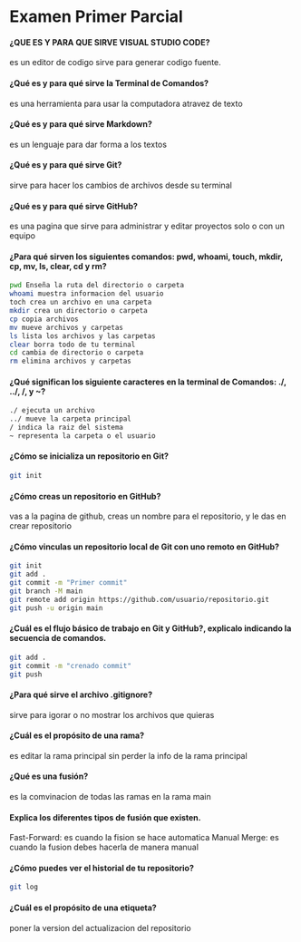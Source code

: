 # Examen Primer Parcial
#### ¿QUE ES Y PARA QUE SIRVE VISUAL STUDIO CODE?
es un editor de codigo sirve para generar codigo fuente.
#### ¿Qué es y para qué sirve la Terminal de Comandos?
es una herramienta para usar la computadora atravez de texto
#### ¿Qué es y para qué sirve Markdown?
es un lenguaje para dar forma a los textos
#### ¿Qué es y para qué sirve Git?
sirve para hacer los cambios de archivos desde su terminal
#### ¿Qué es y para qué sirve GitHub?
es una pagina que sirve para administrar y editar proyectos solo o con un equipo
#### ¿Para qué sirven los siguientes comandos: pwd, whoami, touch, mkdir, cp, mv, ls, clear, cd y rm?
```bash
pwd Enseña la ruta del directorio o carpeta
whoami muestra informacion del usuario
toch crea un archivo en una carpeta
mkdir crea un directorio o carpeta
cp copia archivos
mv mueve archivos y carpetas
ls lista los archivos y las carpetas
clear borra todo de tu terminal
cd cambia de directorio o carpeta
rm elimina archivos y carpetas
```

#### ¿Qué significan los siguiente caracteres en la terminal de Comandos: ./, ../, /, y ~?
```bash
./ ejecuta un archivo
../ mueve la carpeta principal
/ indica la raiz del sistema
~ representa la carpeta o el usuario
```
#### ¿Cómo se inicializa un repositorio en Git?
```bash
git init
```
#### ¿Cómo creas un repositorio en GitHub?
vas a la pagina de github, creas un nombre para el repositorio, y le das en crear repositorio
#### ¿Cómo vinculas un repositorio local de Git con uno remoto en GitHub?
```bash
git init
git add .
git commit -m "Primer commit"
git branch -M main
git remote add origin https://github.com/usuario/repositorio.git
git push -u origin main
```
#### ¿Cuál es el flujo básico de trabajo en Git y GitHub?, explicalo indicando la secuencia de comandos.
```bash
git add .
git commit -m "crenado commit"
git push
```
#### ¿Para qué sirve el archivo .gitignore?
sirve para igorar o no mostrar los archivos que quieras 
#### ¿Cuál es el propósito de una rama?
es editar la rama principal sin perder la info de la rama principal
#### ¿Qué es una fusión?
es la comvinacion de todas las ramas en la rama main
#### Explica los diferentes tipos de fusión que existen.
Fast-Forward: es cuando la fision se hace automatica
Manual Merge: es cuando la fusion debes hacerla de manera manual
#### ¿Cómo puedes ver el historial de tu repositorio?
```bash
git log
```
#### ¿Cuál es el propósito de una etiqueta?
poner la version del actualizacion del repositorio
